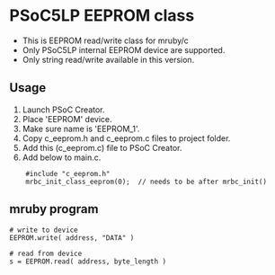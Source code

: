 # PSoC5LP EEPROM class

 * This is EEPROM read/write class for mruby/c
 * Only PSoC5LP internal EEPROM device are supported.
 * Only string read/write available in this version.


## Usage
 1. Launch PSoC Creator.
 2. Place 'EEPROM' device.
 3. Make sure name is 'EEPROM_1'.
 4. Copy c_eeprom.h and c_eeprom.c files to project folder.
 5. Add this (c_eeprom.c) file to PSoC Creator.
 6. Add below to main.c.
```
    #include "c_eeprom.h"
    mrbc_init_class_eeprom(0);	// needs to be after mrbc_init()
```


## mruby program

```
# write to device
EEPROM.write( address, "DATA" )

# read from device
s = EEPROM.read( address, byte_length )
```
